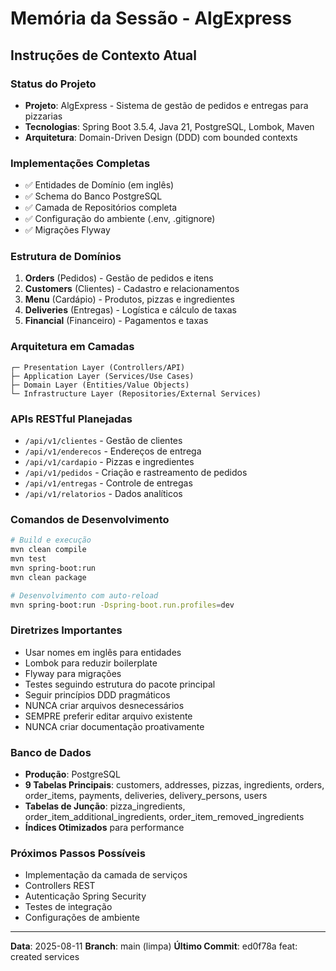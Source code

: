 # Memória da Sessão - AlgExpress

## Instruções de Contexto Atual

### Status do Projeto
- **Projeto**: AlgExpress - Sistema de gestão de pedidos e entregas para pizzarias
- **Tecnologias**: Spring Boot 3.5.4, Java 21, PostgreSQL, Lombok, Maven
- **Arquitetura**: Domain-Driven Design (DDD) com bounded contexts

### Implementações Completas
- ✅ Entidades de Domínio (em inglês)
- ✅ Schema do Banco PostgreSQL
- ✅ Camada de Repositórios completa
- ✅ Configuração do ambiente (.env, .gitignore)
- ✅ Migrações Flyway

### Estrutura de Domínios
1. **Orders** (Pedidos) - Gestão de pedidos e itens
2. **Customers** (Clientes) - Cadastro e relacionamentos
3. **Menu** (Cardápio) - Produtos, pizzas e ingredientes
4. **Deliveries** (Entregas) - Logística e cálculo de taxas
5. **Financial** (Financeiro) - Pagamentos e taxas

### Arquitetura em Camadas
```
┌─ Presentation Layer (Controllers/API)
├─ Application Layer (Services/Use Cases)
├─ Domain Layer (Entities/Value Objects)
└─ Infrastructure Layer (Repositories/External Services)
```

### APIs RESTful Planejadas
- `/api/v1/clientes` - Gestão de clientes
- `/api/v1/enderecos` - Endereços de entrega
- `/api/v1/cardapio` - Pizzas e ingredientes
- `/api/v1/pedidos` - Criação e rastreamento de pedidos
- `/api/v1/entregas` - Controle de entregas
- `/api/v1/relatorios` - Dados analíticos

### Comandos de Desenvolvimento
```bash
# Build e execução
mvn clean compile
mvn test
mvn spring-boot:run
mvn clean package

# Desenvolvimento com auto-reload
mvn spring-boot:run -Dspring-boot.run.profiles=dev
```

### Diretrizes Importantes
- Usar nomes em inglês para entidades
- Lombok para reduzir boilerplate
- Flyway para migrações
- Testes seguindo estrutura do pacote principal
- Seguir princípios DDD pragmáticos
- NUNCA criar arquivos desnecessários
- SEMPRE preferir editar arquivo existente
- NUNCA criar documentação proativamente

### Banco de Dados
- **Produção**: PostgreSQL
- **9 Tabelas Principais**: customers, addresses, pizzas, ingredients, orders, order_items, payments, deliveries, delivery_persons, users
- **Tabelas de Junção**: pizza_ingredients, order_item_additional_ingredients, order_item_removed_ingredients
- **Índices Otimizados** para performance

### Próximos Passos Possíveis
- Implementação da camada de serviços
- Controllers REST
- Autenticação Spring Security
- Testes de integração
- Configurações de ambiente

---
**Data**: 2025-08-11
**Branch**: main (limpa)
**Último Commit**: ed0f78a feat: created services